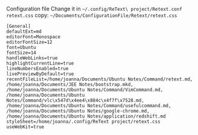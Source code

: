 Configuration file
Change it in `~/.config/ReText\ project/Retext.conf`  
`retext.css` copy: `~/Documents/ConfigurationFile/Retext/retext.css`
```
[General]
defaultExt=md
editorFont=Monospace
editorFontSize=12
font=Ubuntu
fontSize=14
handleWebLinks=true
highlightCurrentLine=true
lineNumbersEnabled=true
livePreviewByDefault=true
recentFileList=/home/joanna/Documents/Ubuntu Notes/Command/retext.md, /home/joanna/Documents/JEE Notes/bootstrap.mkd, /home/joanna/Documents/Ubuntu Notes/Command/VimCommand.md, /home/joanna/Documents/Ubuntu Notes/Command/vlc\x547d\x4ee4\x884c\x4f7f\x7528.md, /home/joanna/Documents/Ubuntu Notes/Command/usefulcommand.md, /home/joanna/Documents/Ubuntu Notes/google-chrome.md, /home/joanna/Documents/Ubuntu Notes/application/redshift.md
styleSheet=/home/joanna/.config/ReText project/retext.css
useWebKit=true
```